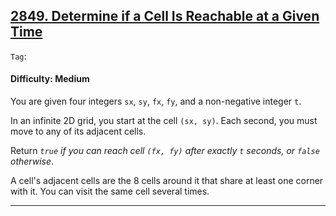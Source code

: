 ## [2849. Determine if a Cell Is Reachable at a Given Time](https://leetcode.com/problems/determine-if-a-cell-is-reachable-at-a-given-time)

```Tag```:

#### Difficulty: Medium

You are given four integers ```sx```, ```sy```, ```fx```, ```fy```, and a non-negative integer ```t```.

In an infinite 2D grid, you start at the cell ```(sx, sy)```. Each second, you must move to any of its adjacent cells.

Return _```true``` if you can reach cell ```(fx, fy)``` after exactly ```t``` seconds, or ```false``` otherwise_.

A cell's adjacent cells are the 8 cells around it that share at least one corner with it. You can visit the same cell several times.

---
